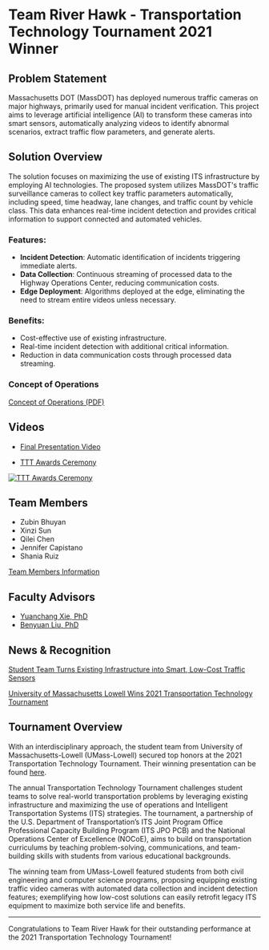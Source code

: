 # Team River Hawk - Transportation Technology Tournament 2021 Winner

## Problem Statement
Massachusetts DOT (MassDOT) has deployed numerous traffic cameras on major highways, primarily used for manual incident verification. This project aims to leverage artificial intelligence (AI) to transform these cameras into smart sensors, automatically analyzing videos to identify abnormal scenarios, extract traffic flow parameters, and generate alerts.

## Solution Overview
The solution focuses on maximizing the use of existing ITS infrastructure by employing AI technologies. The proposed system utilizes MassDOT's traffic surveillance cameras to collect key traffic parameters automatically, including speed, time headway, lane changes, and traffic count by vehicle class. This data enhances real-time incident detection and provides critical information to support connected and automated vehicles.

### Features:
- **Incident Detection**: Automatic identification of incidents triggering immediate alerts.
- **Data Collection**: Continuous streaming of processed data to the Highway Operations Center, reducing communication costs.
- **Edge Deployment**: Algorithms deployed at the edge, eliminating the need to stream entire videos unless necessary.

### Benefits:
- Cost-effective use of existing infrastructure.
- Real-time incident detection with additional critical information.
- Reduction in data communication costs through processed data streaming.

### Concept of Operations
[Concept of Operations (PDF)](https://transops.s3.amazonaws.com/uploaded_files/2023-10/UMass%20Lowell%20Presentation%20-%202021%20TTT.pdf)

## Videos
- [Final Presentation Video](https://www.youtube.com/watch?v=kllPMsbjloI)

- [TTT Awards Ceremony](https://www.youtube.com/watch?v=cSyakQG-fPg)
  
[![TTT Awards Ceremony](https://markdown-videos-api.jorgenkh.no/url?url=https%3A%2F%2Fwww.youtube.com%2Fwatch%3Fv%3DcSyakQG-fPg)](https://www.youtube.com/watch?v=cSyakQG-fPg)
  

## Team Members
- Zubin Bhuyan
- Xinzi Sun
- Qilei Chen
- Jennifer Capistano
- Shania Ruiz

[Team Members Information](https://transportationops.org/umass-lowell-2021-student-information)

## Faculty Advisors
- [Yuanchang Xie, PhD](https://www.uml.edu/engineering/civil-environmental/faculty/xie-yuanchang.aspx)
- [Benyuan Liu, PhD](https://www.uml.edu/research/chords/faculty/liu-benyuan.aspx)

## News & Recognition
[Student Team Turns Existing Infrastructure into Smart, Low-Cost Traffic Sensors](https://www.mhlnews.com/transportation-distribution/article/21172882/student-teams-wins-2021-transportation-technology-tournament)

[University of Massachusetts Lowell Wins 2021 Transportation Technology Tournament](https://transportationops.org/news/headline-news/university-massachusetts-lowell-wins-2021-transportation-technology-tournament)

## Tournament Overview
With an interdisciplinary approach, the student team from University of Massachusetts-Lowell (UMass-Lowell) secured top honors at the 2021 Transportation Technology Tournament. Their winning presentation can be found [here](https://www.youtube.com/watch?v=kllPMsbjloI).

The annual Transportation Technology Tournament challenges student teams to solve real-world transportation problems by leveraging existing infrastructure and maximizing the use of operations and Intelligent Transportation Systems (ITS) strategies. The tournament, a partnership of the U.S. Department of Transportation’s ITS Joint Program Office Professional Capacity Building Program (ITS JPO PCB) and the National Operations Center of Excellence (NOCoE), aims to build on transportation curriculums by teaching problem-solving, communications, and team-building skills with students from various educational backgrounds.

The winning team from UMass-Lowell featured students from both civil engineering and computer science programs, proposing equipping existing traffic video cameras with automated data collection and incident detection features; exemplifying how low-cost solutions can easily retrofit legacy ITS equipment to maximize both service life and benefits.

---

Congratulations to Team River Hawk for their outstanding performance at the 2021 Transportation Technology Tournament! 
